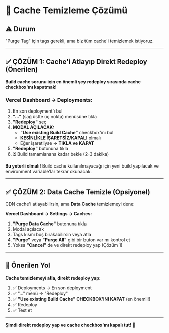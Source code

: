 # 🧹 Cache Temizleme Çözümü

## ⚠️ Durum
"Purge Tag" için tags gerekli, ama biz tüm cache'i temizlemek istiyoruz.

---

## ✅ ÇÖZÜM 1: Cache'i Atlayıp Direkt Redeploy (Önerilen)

**Build cache sorunu için en önemli şey redeploy sırasında cache checkbox'ını kapatmak!**

### Vercel Dashboard → Deployments:

1. En son deployment'ı bul
2. **"..."** (sağ üstte üç nokta) menüsüne tıkla
3. **"Redeploy"** seç
4. **MODAL AÇILACAK:**
   - **"Use existing Build Cache"** checkbox'ını bul
   - **KESİNLİKLE İŞARETSİZ/KAPALI** olmalı
   - Eğer işaretliyse → **TIKLA ve KAPAT**
5. **"Redeploy"** butonuna tıkla
6. ⏳ Build tamamlanana kadar bekle (2-3 dakika)

**Bu yeterli olmalı!** Build cache kullanılmayacağı için yeni build yapılacak ve environment variable'lar tekrar okunacak.

---

## ✅ ÇÖZÜM 2: Data Cache Temizle (Opsiyonel)

CDN cache'i atlayabilirsin, ama **Data Cache** temizlemeyi dene:

**Vercel Dashboard → Settings → Caches:**

1. **"Purge Data Cache"** butonuna tıkla
2. Modal açılacak
3. Tags kısmı boş bırakabilirsin veya atla
4. **"Purge"** veya **"Purge All"** gibi bir buton var mı kontrol et
5. Yoksa **"Cancel"** de ve direkt redeploy yap (Çözüm 1)

---

## 🎯 Önerilen Yol

**Cache temizlemeyi atla, direkt redeploy yap:**
1. ✅ Deployments → En son deployment
2. ✅ "..." menü → "Redeploy"
3. ✅ **"Use existing Build Cache" CHECKBOX'INI KAPAT** (en önemli!)
4. ✅ Redeploy
5. ✅ Test et

---

**Şimdi direkt redeploy yap ve cache checkbox'ını kapalı tut!** 🚀


